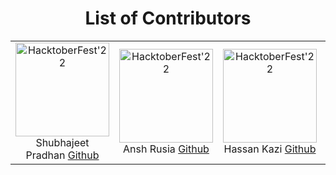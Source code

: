 <div align='center'>
<h1>List of Contributors</h1>
</div>

<table align="center">
  <tr align="center">
  <!-- Profile information starts from here -->
    <td align="center">
       <img src="https://avatars.githubusercontent.com/u/76960580?v=4" width="150px" alt="HacktoberFest'22" />
      <br/>
      Shubhajeet Pradhan
      <a href="https://github.com/shubhajeet1207">Github</a>
    </td>
    <!-- End of Profile Information -->
    <!-- Add your profiles from here -->
    <td align="center">
       <img src="https://avatars.githubusercontent.com/u/85791796?v=4" width="150px" alt="HacktoberFest'22" />
      <br/>
      Ansh Rusia
      <a href="https://github.com/anshrusia200">Github</a>
    </td>
     <td align="center">
       <img src="https://avatars.githubusercontent.com/u/84630851?v=4" width="150px" alt="HacktoberFest'22" />
      <br/>
      Hassan Kazi
      <a href="https://github.com/ANDROIDHASSAN">Github</a>
    </td>
    <td align="center">
       <img src="https://avatars.githubusercontent.com/u/78133279?v=4" width="150px" alt="HacktoberFest'22" />
      <br/>
     Lovish Dak
      <a href="https://github.com/Lovish-Dak">Github</a>
    </td>
    <td align="center">
       <img src="https://avatars.githubusercontent.com/u/95903010?v=4" width="150px" alt="HacktoberFest'22" />
      <br/>
     Pavan Kamthane
      <a href="https://github.com/Pavan-Kamthane">Github</a>
      </td>
    <td align="center">
       <img src="https://avatars.githubusercontent.com/u/102895022?v=4" width="150px" alt="HacktoberFest'22" />
      <br/>
     Pranit Kumar Singh
      <a href="https://github.com/pranit9000">Github</a>
    </td>
    <td align="center">
       <img src="https://avatars.githubusercontent.com/u/20249719?v=4" width="150px" alt="HacktoberFest'22" />
      <br/>
     Syyam Noor
      <a href="https://github.com/syyam">Github</a>
    </td>
    <td align="center">
       <img src="https://avatars.githubusercontent.com/u/55330949?s=400&v=4" width="150px" alt="HacktoberFest'22" />
      <br/>
      Pokuri Gnana Samhitha
      <a href="https://github.com/Pokurignanasamhitha">Github</a>
    </td>
    <td align="center">
       <img src="[https://avatars.githubusercontent.com/u/55330949?s=400&v=4](https://avatars.githubusercontent.com/u/90183587?s=400&v=4)" width="150px" alt="HacktoberFest'22" />
      <br/>
      Siddharth
      <a href="https://github.com/Siddharth2812">Github</a>
    </td>
    </tr>
    </table>
